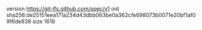 version https://git-lfs.github.com/spec/v1
oid sha256:de25151eea171a234d43dbb063be0a362cfe698073b0071e20bf1af09f6de838
size 1618
